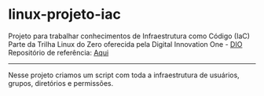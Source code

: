 # linux-projeto-iac
Projeto para trabalhar conhecimentos de Infraestrutura como Código (IaC)
<br> Parte da Trilha Linux do Zero oferecida pela Digital Innovation One - [DIO](https://www.dio.me/)
<br> Repositório de referência: [Aqui](https://github.com/denilsonbonatti/linux-projeto1-iac)

---
Nesse projeto criamos um script com toda a infraestrutura de usuários, grupos, diretórios e permissões.
